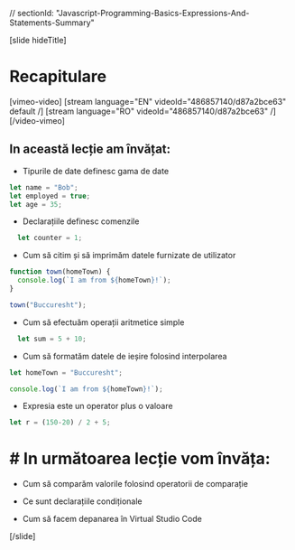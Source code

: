 // sectionId: "Javascript-Programming-Basics-Expressions-And-Statements-Summary"

[slide hideTitle]
# Recapitulare

[vimeo-video]
[stream language="EN" videoId="486857140/d87a2bce63" default /]
[stream language="RO" videoId="486857140/d87a2bce63"  /]
[/video-vimeo]

## In această lecție am învățat: 

- Tipurile de date definesc gama de date
```js
let name = "Bob";
let employed = true;
let age = 35;
```

- Declarațiile definesc comenzile


```js
  let counter = 1;
```

- Cum să citim și să imprimăm datele furnizate de utilizator 

```js
function town(homeTown) {
  console.log(`I am from ${homeTown}!`);
}

town("Buccuresht");
```

- Cum să efectuăm operații aritmetice simple

```js
  let sum = 5 + 10;
  ```

- Cum să formatăm datele de ieșire folosind interpolarea

```js
let homeTown = "Buccuresht";

console.log(`I am from ${homeTown}!`);
```

- Expresia este un operator plus o valoare

```js
let r = (150-20) / 2 + 5;
```

# # In următoarea lecție vom învăța:

- Cum să comparăm valorile folosind operatorii de comparație

- Ce sunt declarațiile condiționale

- Cum să facem depanarea în Virtual Studio Code


[/slide]